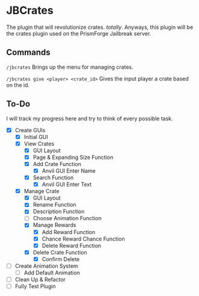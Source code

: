 # JBCrates

The plugin that will revolutionize crates. *totally*. Anyways, this plugin will be the crates plugin used on the PrismForge Jailbreak server. 
## Commands

`/jbcrates` Brings up the menu for managing crates.

`/jbcrates give <player> <crate_id>` Gives the input player a crate based on the id.

## To-Do
I will track my progress here and try to think of every possible task.
- [X] Create GUIs
  - [X] Initial GUI
  - [X] View Crates 
    - [X] GUI Layout
    - [X] Page & Expanding Size Function
    - [X] Add Crate Function
      - [X] Anvil GUI Enter Name
    - [X] Search Function
        - [X] Anvil GUI Enter Text
  - [X] Manage Crate
    - [X] GUI Layout
    - [X] Rename Function
    - [X] Description Function
    - [ ] Choose Animation Function
    - [X] Manage Rewards
        - [X] Add Reward Function
        - [X] Chance Reward Chance Function
        - [X] Delete Reward Function
    - [X] Delete Crate Function
        - [X] Confirm Delete
- [ ] Create Animation System
  - [ ] Add Default Animation
- [ ] Clean Up & Refactor
- [ ] Fully Test Plugin
